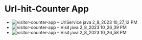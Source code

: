 # Url-hit-Counter App
* ![visitor-counter-app – UrlService java 2_8_2023 10_27_12 PM](https://user-images.githubusercontent.com/102157408/217599035-d8f48242-8f6b-44e1-8fb1-adf45aa439cb.png)
* ![visitor-counter-app – Visit java 2_8_2023 10_26_39 PM](https://user-images.githubusercontent.com/102157408/217599568-40a147a6-68a6-4d6d-83ee-7f2ef89d6b4d.png)
* ![visitor-counter-app – Visit java 2_8_2023 10_26_58 PM](https://user-images.githubusercontent.com/102157408/217599836-318866be-1367-43ec-bcfd-eb62f6e3e8ca.png)
